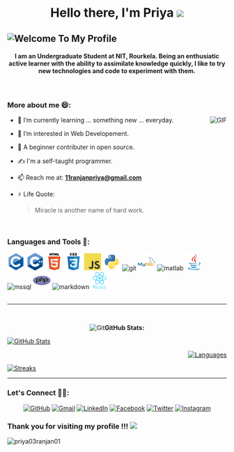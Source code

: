 <h1 align="center"> Hello there, I'm Priya  <img src="https://media.giphy.com/media/hvRJCLFzcasrR4ia7z/giphy.gif" width="35"></h1>

## ![Welcome To My Profile](https://readme-typing-svg.herokuapp.com?color=F7008BFF&duration=3000&center=true&vCenter=true&width=1158&lines=Welcome+To+My+Profile)

<h4 align="center">I am an Undergraduate Student at NIT, Rourkela. Being an enthusiatic active learner with the ability to assimilate knowledge quickly, I like to try new technologies and code to experiment with them. <h4>

<br>

### More about me 😄:

<img align="right" alt="GIF" height="160px" src="https://media.giphy.com/media/du3J3cXyzhj75IOgvA/giphy.gif" />

- 🌱 I’m currently learning ... something new ... everyday.
- 👀 I’m interested in Web Developement.
- 👯 A beginner contributer in open source.
- ✍️ I'm a self-taught programmer.
- 📫 Reach me at: **11ranjanpriya@gmail.com**

- ⚡ Life Quote:
  > Miracle is another name of hard work.

<br>

### Languages and Tools 🎨:
  
<div align="left">
<img src="https://raw.githubusercontent.com/devicons/devicon/master/icons/c/c-original.svg" alt="c" width="40" height="40"/>
<img src="https://raw.githubusercontent.com/devicons/devicon/master/icons/cplusplus/cplusplus-original.svg" alt="cplusplus"width="40" height="40"/> 
<img src="https://raw.githubusercontent.com/devicons/devicon/master/icons/html5/html5-original-wordmark.svg" alt="html5" width="40" height="40"/>
<img src="https://raw.githubusercontent.com/devicons/devicon/master/icons/css3/css3-original-wordmark.svg" alt="css3" width="40" height="40"/>
<img src="https://raw.githubusercontent.com/devicons/devicon/master/icons/javascript/javascript-original.svg" alt="javascript" width="40" height="40"/>
<img src="https://raw.githubusercontent.com/devicons/devicon/master/icons/python/python-original.svg" alt="python" width="40" height="40"/>
<img src="https://cdn.jsdelivr.net/gh/devicons/devicon/icons/git/git-original.svg" alt="git" width="40" height="40"/>
<img src="https://raw.githubusercontent.com/devicons/devicon/master/icons/mysql/mysql-original-wordmark.svg" alt="mysql" width="40" height="40"/>
<img src="https://cdn.jsdelivr.net/gh/devicons/devicon/icons/matlab/matlab-original.svg" alt="matlab" width="40" height="40"/>
<img src="https://raw.githubusercontent.com/devicons/devicon/master/icons/java/java-original.svg" alt="java" width="40" height="40"/> 
<img src="https://www.svgrepo.com/show/303229/microsoft-sql-server-logo.svg" alt="mssql" width="40" height="40"/>
<img src="https://raw.githubusercontent.com/devicons/devicon/master/icons/php/php-original.svg" alt="php" width="40" height="40"/>
<img src="https://cdn.jsdelivr.net/gh/devicons/devicon/icons/markdown/markdown-original.svg" alt="markdown" width="40" height="40"/>
<img src="https://raw.githubusercontent.com/devicons/devicon/master/icons/react/react-original-wordmark.svg" alt="react" width="40" height="40"/>
</div>

 <br/>
  
 <!-- 
 ---- 
 
</div>
  <details>
    <summary><h3>:zap: CLICK TO SEE SOMETHING INTERESTING...</h3></summary>

 <h3 align="left"> Just a snake devouring all my contributions! <img src= "https://c.tenor.com/BczFoyx41WoAAAAj/swallowed-the-mighty-ones.gif" width= "30" height= "30">  : </h3>

![snake gif](https://github.com/priya03ranjan01/priya03ranjan01/blob/output/github-contribution-grid-snake.gif)

 </details> 
<div>
 --> 
 ----
  
 <br/>
<p align="center">
  <img src="https://media.giphy.com/media/W5eoZHPpUx9sapR0eu/giphy.gif" width="30px" alt="Git"/><b>GitHub Stats:</b>
 </p>

   <p align="left"> <a href="https://github.com/priya03ranjan01"><img src="https://github-readme-stats.vercel.app/api?username=priya03ranjan01&show_icons=true&theme=radical" alt="GitHub Stats"/></a><p>
     <p align="right">
       <a href="https://github.com/priya03ranjan01"><img src="https://github-readme-stats.vercel.app/api/top-langs/?username=priya03ranjan01&show_icons=true&theme=radical&layout=compact" alt="Languages"/></a>
     </p>
     <p align="left">
     <a href="https://github.com/priya03ranjan01"><img src="https://github-readme-streak-stats.herokuapp.com/?user=priya03ranjan01&show_icons=true&theme=radical" alt="Streaks"/></a>
  </p>
<!--
<br/>
 ![𝚐𝚒𝚝𝚑𝚞𝚋 𝚐𝚛𝚊𝚙𝚑](https://activity-graph.herokuapp.com/graph?username=priya03ranjan01&theme=radical&hide_border=true&area=true)
-->

---
  
### Let's Connect 🙋‍♀️:
  
<div align="center">
  
[![GitHub](https://img.icons8.com/bubbles/50/000000/github.png)](https://github.com/priya03ranjan01)
[![Gmail](https://img.icons8.com/bubbles/50/000000/gmail.png)](mailto:11ranjanpriya@gmail.com)
[![LinkedIn](https://img.icons8.com/bubbles/50/000000/linkedin.png)](https://www.linkedin.com/in/priya-ranjan-333091202/)
[![Facebook](https://img.icons8.com/bubbles/50/000000/facebook-new.png)](https://www.facebook.com/profile.php?id=100040233038754)
[![Twitter](https://img.icons8.com/bubbles/50/000000/twitter-squared.png)](https://twitter.com/Pr1ya_Ranjan)
[![Instagram](https://img.icons8.com/bubbles/50/000000/instagram.png)](https://www.instagram.com/priya._.ranjan_/)
  
</div>
  
### Thank you for visiting my profile !!! <img src="https://media.giphy.com/media/ObNTw8Uzwy6KQ/giphy.gif" width="30px">

<p align="left"> <img src="https://komarev.com/ghpvc/?username=priya03ranjan01&label=Profile%20views&color=0e75b6&style=flat" alt="priya03ranjan01" /> </p>
